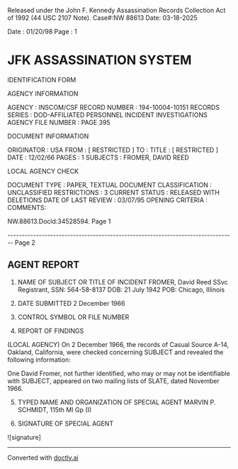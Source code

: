 Released under the John F. Kennedy
Assassination Records Collection Act of
1992 (44 USC 2107 Note). Case#:NW
88613 Date: 03-18-2025

Date : 01/20/98
Page : 1

# JFK ASSASSINATION SYSTEM
IDENTIFICATION FORM

AGENCY INFORMATION

AGENCY : INSCOM/CSF
RECORD NUMBER : 194-10004-10151
RECORDS SERIES : DOD-AFFILIATED PERSONNEL INCIDENT INVESTIGATIONS
AGENCY FILE NUMBER : PAGE 395

DOCUMENT INFORMATION

ORIGINATOR : USA
FROM : [ RESTRICTED ]
TO :
TITLE : [ RESTRICTED ]
DATE : 12/02/66
PAGES : 1
SUBJECTS : FROMER, DAVID REED

LOCAL AGENCY CHECK

DOCUMENT TYPE : PAPER, TEXTUAL DOCUMENT
CLASSIFICATION : UNCLASSIFIED
RESTRICTIONS : 3
CURRENT STATUS : RELEASED WITH DELETIONS
DATE OF LAST REVIEW : 03/07/95
OPENING CRITERIA :
COMMENTS:

NW.88613.Docld:34528594. Page 1


-------------------------------------------------------------------------------- Page 2

## AGENT REPORT

1. NAME OF SUBJECT OR TITLE OF INCIDENT
   FROMER, David Reed
   SSvc Registrant, SSN: 564-58-8137
   DOB: 21 July 1942
   POB: Chicago, Illinois

2. DATE SUBMITTED
   2 December 1966

3. CONTROL SYMBOL OR FILE NUMBER

4. REPORT OF FINDINGS

(LOCAL AGENCY) On 2 December 1966, the records of Casual Source A-14, Oakland, California, were checked concerning SUBJECT and revealed the following information:

One David Fromer, not further identified, who may or may not be identifiable with SUBJECT, appeared on two mailing lists of SLATE, dated November 1966.

5. TYPED NAME AND ORGANIZATION OF SPECIAL AGENT
   MARVIN P. SCHMIDT, 115th MI Gp (I)

6. SIGNATURE OF SPECIAL AGENT

![signature]


---
Converted with [doctly.ai](https://doctly.ai)